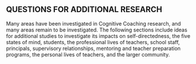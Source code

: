## QUESTIONS FOR ADDITIONAL RESEARCH

Many areas have been investigated in Cognitive Coaching research, and many areas remain to be investigated. The following sections include ideas for additional studies to investigate its impacts on self-directedness, the five states of mind, students, the professional lives of teachers, school staff, principals, supervisory relationships, mentoring and teacher preparation programs, the personal lives of teachers, and the larger community.